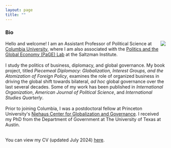 ```yaml
---
layout: page
title: ""
---
```



### Bio

<img style="float: right;" src="assets/thrall_headshot_2022.JPG">
Hello and welcome! I am an Assistant Professor of Political Science at <a href="https://polisci.columbia.edu/">Columbia University</a>, where I am also associated with the <a href="https://www.siwps.org/programs/the-politics-and-global-economy-page-lab/">Politics and the Global Economy (PaGE) Lab</a> at the Saltzman Institute. <br>
<br>
I study the politics of business, diplomacy, and global governance. My book project, titled <i>Piecemeal Diplomacy: Globalization, Interest Groups, and the Atomization of Foreign Policy</i>, examines the role of organized business in driving the global shift towards bilateral, <i>ad hoc</i> global governance over the last several decades. Some of my work has been published in <i>International Organization</i>, <i>American Journal of Political Science</i>, and <i>International Studies Quarterly</i>. 
<br><br>
Prior to joining Columbia, I was a postdoctoral fellow at Princeton University's <a href="https://niehaus.princeton.edu/">Niehaus Center for Globalization and Governance</a>. I received my PhD from the Department of Government at The University of Texas at Austin.<br><br>

You can view my CV (updated July 2024) [here](assets/Thrall_CV_July_2024_2.pdf).
